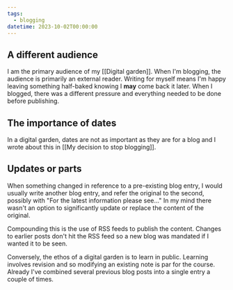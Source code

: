 ```yaml
---
tags:
  - blogging
datetime: 2023-10-02T00:00:00
---
```

## A different audience
I am the primary audience of my [[Digital garden]]. When I'm blogging, the audience is primarily an external reader. Writing for myself means I'm happy leaving something half-baked knowing I **may** come back it later. When I blogged, there was a different pressure and everything needed to be done before publishing.
## The importance of dates
In a digital garden, dates are not as important as they are for a blog and I wrote about this in [[My decision to stop blogging]]. 
## Updates or parts
When something changed in reference to a pre-existing blog entry, I would usually write another blog entry, and refer the original to the second, possibly with "For the latest information please see..." In my mind there wasn't an option to significantly update or replace the content of the original.

Compounding this is the use of RSS feeds to publish the content. Changes to earlier posts don't hit the RSS feed so a new blog was mandated if I wanted it to be seen.

Conversely, the ethos of a digital garden is to learn in public. Learning involves revision and so modifying an existing note is par for the course. Already I've combined several previous blog posts into a single entry a couple of times.